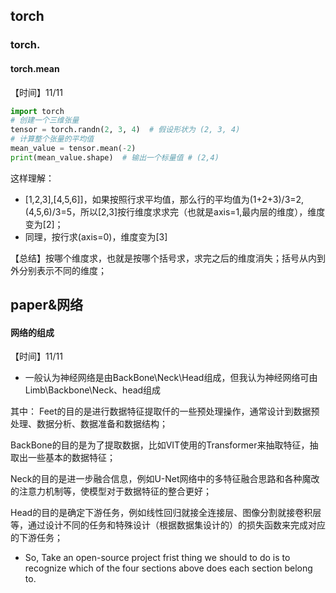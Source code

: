## torch
### torch.
#### torch.mean
【时间】11/11
``` python
import torch
# 创建一个三维张量
tensor = torch.randn(2, 3, 4)  # 假设形状为 (2, 3, 4)
# 计算整个张量的平均值
mean_value = tensor.mean(-2)
print(mean_value.shape)  # 输出一个标量值 # (2,4)
```
这样理解：
- [1,2,3],[4,5,6]]，如果按照行求平均值，那么行的平均值为(1+2+3)/3=2, (4,5,6)/3=5，所以[2,3]按行维度求求完（也就是axis=1,最内层的维度），维度变为[2]；
- 同理，按行求(axis=0)，维度变为[3]

【总结】按哪个维度求，也就是按哪个括号求，求完之后的维度消失；括号从内到外分别表示不同的维度；

## paper&网络
#### 网络的组成
【时间】11/11
- 一般认为神经网络是由BackBone\Neck\Head组成，但我认为神经网络可由Limb\Backbone\Neck、head组成

其中：
Feet的目的是进行数据特征提取仟的一些预处理操作，通常设计到数据预处理、数据分析、数据准备和数据结构；

BackBone的目的是为了提取数据，比如VIT使用的Transformer来抽取特征，抽取出一些基本的数据特征；

Neck的目的是进一步融合信息，例如U-Net网络中的多特征融合思路和各种魔改的注意力机制等，使模型对于数据特征的整合更好；

Head的目的是确定下游任务，例如线性回归就接全连接层、图像分割就接卷积层等，通过设计不同的任务和特殊设计（根据数据集设计的）的损失函数来完成对应的下游任务；

- So, Take an open-source project frist thing we should to do is to recognize which of the four sections above does each section belong to.
